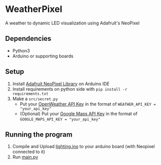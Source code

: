 # WeatherPixel
 A weather to dynamic LED visualization using Adafruit's NeoPixel

 ## Dependencies
 - Python3
 - Arduino or supporting boards
 
 ## Setup
 1. Install [Adafruit NeoPixel Library](https://github.com/adafruit/Adafruit_NeoPixel) on Arduino IDE
 2. Install requirements on python side with `pip install -r requirements.txt`
 3. Make a `src/secret.py`
    - Put your [OpenWeather API Key](https://openweathermap.org/api) in the format of `WEATHER_API_KEY = "your_api_key"`
    - (Optional) Put your [Google Maps API Key](https://developers.google.com/maps) in the format of `GOOGLE_MAPS_API_KEY = "your_api_key"`

 ## Running the program
 1. Compile and Upload [lighting.ino](./arduino_src/lighting/lighting.ino) to your arduino board (with Neopixel connected to it)
 2. Run [main.py](./main.py)
